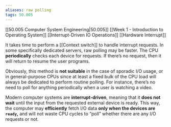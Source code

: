 ```yaml
---
aliases: raw polling
tags: 50.005
---
```

[[50.005 Computer System Engineering|50.005]]
[[Week 1 - Introduction to Operating System]]
[[Interrupt-Driven IO Operations]]
[[Hardware Interrupt]]

It takes time to perform a [[Context switch]] to handle interrupt requests. In some specifically dedicated servers, raw polling may be faster. The CPU **periodically** checks each device for requests. If there’s no request, then it will return to resume the user programs. 

Obviously, this method is **not suitable** in the case of sporadic I/O usage, or in general-purpose CPUs since at least a fixed bulk of the CPU load will always be dedicated to perform routine polling. For instance, there’s no need to poll for anything periodically when a user is watching a video.

Modern computer systems are **interrupt-driven**, meaning that it **does not wait** until the input from the requested external device is ready. This way, the computer may **efficiently** fetch I/O data **only when the devices are `ready`,** and will not waste CPU cycles to “poll” whether there are any I/O requests or not.